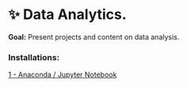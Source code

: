 # ✨ Data Analytics.

<b>Goal:</b> Present projects and content on data analysis.

<h3 align="left">Installations:</h3>

<div> 
<p><a href="https://github.com/JosiTubaroski/Analise_de_Dados/blob/main/Instalacoes/1.%20Instalando%20o%20Jupyter%20-%20Pacote%20Anaconda%20para%20Programa%C3%A7%C3%A3o%20em%20Python.ipynb">1 - Anaconda / Jupyter Notebook </a></p>
</div> 
